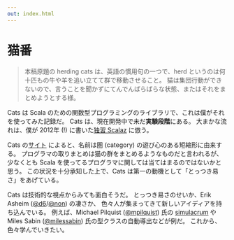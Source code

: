 ```yaml
---
out: index.html
---
```


  [lsz]: http://eed3si9n.com/learning-scalaz/ja/
  [cats]: http://non.github.io/cats/index.html
  [@d6]: https://twitter.com/d6
  [@non]: https://github.com/non
  [@mpilquist]: https://github.com/mpilquist
  [simulacrum]: https://github.com/mpilquist/simulacrum
  [@milessabin]: https://github.com/milessabin/

猫番
====

> 本稿原題の herding cats は、英語の慣用句の一つで、herd というのは何十匹もの牛や羊を追い立てて群で移動させること。
猫は集団行動ができないので、言うことを聞かずにてんでんばらばらな状態、またはそれをまとめようとする様。

Cats は Scala のための関数型プログラミングのライブラリで、これは僕がそれを使ってみた記録だ。
Cats は、現在開発中で未だ**実験段階**にある。
大まかな流れは、僕が 2012年 (!) に書いた[独習 Scalaz][lsz] に倣う。

Cats の[サイト][cats] によると、名前は圏 (category) の遊び心のある短縮形に由来する。
プログラマの取りまとめは猫の群をまとめるようなものだと言われるが、
少なくとも Scala を使ってるプログラマに関しては当てはまるのではないかと思う。
この状況を十分承知した上で、Cats は第一の動機として「とっつき易さ」をあげている。

Cats は技術的な視点からみても面白そうだ。
とっつき易さのせいか、Erik Asheim ([@d6][@d6]/[@non][@non]) の凄さか、
色々人が集まってきて新しいアイディアを持ち込んでいる。
例えば、Michael Pilquist ([@mpilquist][@mpilquist]) 氏の [simulacrum][simulacrum] や
Miles Sabin ([@milessabin][@milessabin]) 氏の型クラスの自動導出などが例だ。
これから、色々学んでいきたい。
